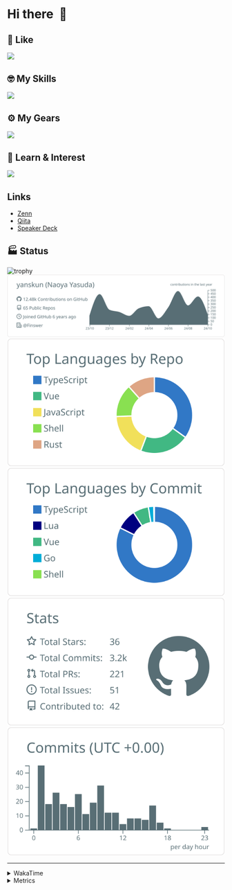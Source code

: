 # Hi there&nbsp; :wave:

## 💌 Like
<img src="https://go-skill-icons.vercel.app/api/icons?i=github" />

## 🤓 My Skills
<img src="https://go-skill-icons.vercel.app/api/icons?i=js,ts,vue,nuxtjs,react,nextjs,go,lua,git" />

## ⚙️ My Gears
<img src="https://go-skill-icons.vercel.app/api/icons?i=neovim,vscode,githubcopilot,alacritty,tmux" />

## 📖 Learn & Interest
<img src="https://go-skill-icons.vercel.app/api/icons?i=rust,deno,css,zig,playwright,githubactions,storybook,netlify,eslint" />

## Links
- [Zenn](https://zenn.dev/yanskun)
- [Qiita](https://qiita.com/yanskun)
- [Speaker Deck](https://speakerdeck.com/yanskun)

<!-- https://github.com/ryo-ma/github-profile-trophy -->

## 🏭 Status

<img src="https://github-profile-trophy.vercel.app/?username=yanskun&theme=onedark&row=1" alt="trophy">

<!-- https://github.com/vn7n24fzkq/github-profile-summary-cards -->
<picture>
  <source media="(prefers-color-scheme: dark)" srcset="https://raw.githubusercontent.com/yanskun/yanskun/master/profile-summary-card-output/nord_dark/0-profile-details.svg">
 <img src="https://raw.githubusercontent.com/yanskun/yanskun/master/profile-summary-card-output/default/0-profile-details.svg">
</picture>
<br>
<picture>
  <source media="(prefers-color-scheme: dark)" srcset="https://raw.githubusercontent.com/yanskun/yanskun/master/profile-summary-card-output/nord_dark/1-repos-per-language.svg">
 <img src="https://raw.githubusercontent.com/yanskun/yanskun/master/profile-summary-card-output/default/1-repos-per-language.svg">
</picture>
<picture>
  <source media="(prefers-color-scheme: dark)" srcset="https://raw.githubusercontent.com/yanskun/yanskun/master/profile-summary-card-output/nord_dark/2-most-commit-language.svg">
 <img src="https://raw.githubusercontent.com/yanskun/yanskun/master/profile-summary-card-output/default/2-most-commit-language.svg">
</picture>
<br>
<picture>
  <source media="(prefers-color-scheme: dark)" srcset="https://raw.githubusercontent.com/yanskun/yanskun/master/profile-summary-card-output/nord_dark/3-stats.svg">
 <img src="https://raw.githubusercontent.com/yanskun/yanskun/master/profile-summary-card-output/default/3-stats.svg">
</picture>
<picture>
  <source media="(prefers-color-scheme: dark)" srcset="https://raw.githubusercontent.com/yanskun/yanskun/master/profile-summary-card-output/nord_dark/4-productive-time.svg">
 <img src="https://raw.githubusercontent.com/yanskun/yanskun/master/profile-summary-card-output/default/4-productive-time.svg">
</picture>

---

<details>
  <summary>WakaTime</summary>
<!--START_SECTION:waka-->
![Code Time](http://img.shields.io/badge/Code%20Time-1%2C377%20hrs%2056%20mins-blue)

**🐱 My GitHub Data** 

> 📦 137.5 kB Used in GitHub's Storage 
 > 
> 🏆 2,459 Contributions in the Year 2024
 > 
> 💼 Opted to Hire
 > 
> 📜 120 Public Repositories 
 > 
> 🔑 4 Private Repositories 
 > 
**I'm an Early 🐤** 

```text
🌞 Morning                5344 commits        ███░░░░░░░░░░░░░░░░░░░░░░   13.98 % 
🌆 Daytime                20662 commits       ██████████████░░░░░░░░░░░   54.04 % 
🌃 Evening                9086 commits        ██████░░░░░░░░░░░░░░░░░░░   23.76 % 
🌙 Night                  3145 commits        ██░░░░░░░░░░░░░░░░░░░░░░░   08.23 % 
```
📅 **I'm Most Productive on Tuesday** 

```text
Monday                   5278 commits        ███░░░░░░░░░░░░░░░░░░░░░░   13.80 % 
Tuesday                  8177 commits        █████░░░░░░░░░░░░░░░░░░░░   21.39 % 
Wednesday                7049 commits        █████░░░░░░░░░░░░░░░░░░░░   18.44 % 
Thursday                 7499 commits        █████░░░░░░░░░░░░░░░░░░░░   19.61 % 
Friday                   5661 commits        ████░░░░░░░░░░░░░░░░░░░░░   14.81 % 
Saturday                 1889 commits        █░░░░░░░░░░░░░░░░░░░░░░░░   04.94 % 
Sunday                   2684 commits        ██░░░░░░░░░░░░░░░░░░░░░░░   07.02 % 
```


📊 **This Week I Spent My Time On** 

```text
🕑︎ Time Zone: Asia/Tokyo

💬 Programming Languages: 
TypeScript               27 hrs 43 mins      █████████████████████░░░░   85.21 % 
JSON                     1 hr 50 mins        █░░░░░░░░░░░░░░░░░░░░░░░░   05.64 % 
Lua                      1 hr 3 mins         █░░░░░░░░░░░░░░░░░░░░░░░░   03.25 % 
Other                    39 mins             █░░░░░░░░░░░░░░░░░░░░░░░░   02.01 % 
Markdown                 19 mins             ░░░░░░░░░░░░░░░░░░░░░░░░░   00.99 % 

🔥 Editors: 
Neovim                   32 hrs 7 mins       █████████████████████████   98.74 % 
VS Code                  24 mins             ░░░░░░░░░░░░░░░░░░░░░░░░░   01.26 % 

💻 Operating System: 
Mac                      32 hrs 31 mins      █████████████████████████   100.00 % 
```


 Last Updated on 14/10/2024 06:18:18 UTC
<!--END_SECTION:waka-->
</details>

<details>
  <summary>Metrics</summary>
  <img src="https://github.com/yanskun/yanskun/blob/main/github-metrics.svg" alt="Metrics">
</details>
